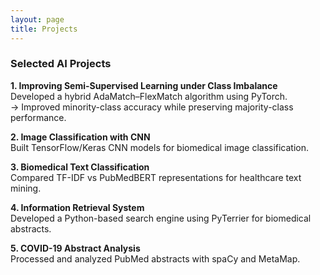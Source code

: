 ```yaml
---
layout: page
title: Projects
---
```


### Selected AI Projects

**1. Improving Semi-Supervised Learning under Class Imbalance**  
Developed a hybrid AdaMatch–FlexMatch algorithm using PyTorch.  
→ Improved minority-class accuracy while preserving majority-class performance.

**2. Image Classification with CNN**  
Built TensorFlow/Keras CNN models for biomedical image classification.

**3. Biomedical Text Classification**  
Compared TF-IDF vs PubMedBERT representations for healthcare text mining.

**4. Information Retrieval System**  
Developed a Python-based search engine using PyTerrier for biomedical abstracts.

**5. COVID-19 Abstract Analysis**  
Processed and analyzed PubMed abstracts with spaCy and MetaMap.
